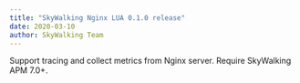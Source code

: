 ```yaml
---
title: "SkyWalking Nginx LUA 0.1.0 release"
date: 2020-03-10
author: SkyWalking Team
---
```


Support tracing and collect metrics from Nginx server. Require SkyWalking APM 7.0+.

